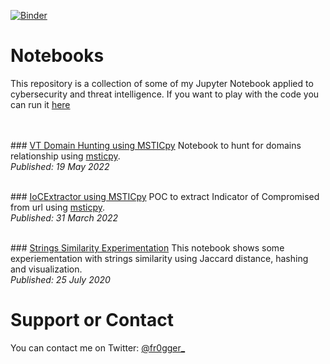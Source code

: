 [![Binder](https://mybinder.org/badge_logo.svg)](https://mybinder.org/v2/gh/fr0gger/jupyter-collection.git/HEAD)

# Notebooks
This repository is a collection of some of my Jupyter Notebook applied to cybersecurity and threat intelligence. If you want to play with the code you can run it [here](https://mybinder.org/v2/gh/fr0gger/jupyter-collection.git/HEAD)
<br /><br />

<br />### [VT Domain Hunting using MSTICpy](https://fr0gger.github.io/jupyter-collection/vt_domain_hunting/VT_Domain_hunting.html)
Notebook to hunt for domains relationship using [msticpy](https://msticpy.readthedocs.io/en/latest/).
<br /> *Published: 19 May 2022* <br />

<br />### [IoCExtractor using MSTICpy](https://fr0gger.github.io/jupyter-collection/iocextractor/IOCExtractor_.html)
POC to extract Indicator of Compromised from url using [msticpy](https://msticpy.readthedocs.io/en/latest/).
<br /> *Published: 31 March 2022* <br />

<br />### [Strings Similarity Experimentation](https://fr0gger.github.io/jupyter-collection/strings_similarity/Strings_Extraction.html)
This notebook shows some experiementation with strings similarity using Jaccard distance, hashing and visualization. 
<br /> *Published: 25 July 2020*


# Support or Contact

You can contact me on Twitter: [@fr0gger_](https://twitter.com/fr0gger_)
